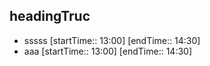 
## headingTruc
-  sssss [startTime:: 13:00]  [endTime:: 14:30]
-  aaa [startTime:: 13:00]  [endTime:: 14:30]